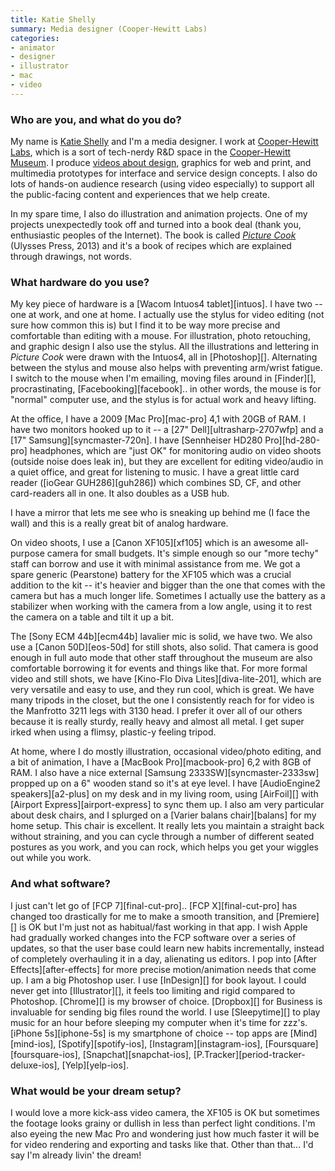 ```yaml
---
title: Katie Shelly
summary: Media designer (Cooper-Hewitt Labs)
categories:
- animator
- designer
- illustrator
- mac
- video
---
```


### Who are you, and what do you do?

My name is [Katie Shelly](http://katieshelly.com/ "Katie's website.") and I'm a media designer. I work at [Cooper-Hewitt Labs](http://labs.cooperhewitt.org/ "The Cooper-Hewitt Labs site."), which is a sort of tech-nerdy R&D space in the [Cooper-Hewitt Museum](http://www.cooperhewitt.org/ "The Cooper-Hewitt Smithsonian museum site."). I produce [videos about design](https://www.youtube.com/user/cooperhewitt/ "The Cooper-Hewitt YouTube account."), graphics for web and print, and multimedia prototypes for interface and service design concepts. I also do lots of hands-on audience research (using video especially) to support all the public-facing content and experiences that we help create.

In my spare time, I also do illustration and animation projects. One of my projects unexpectedly took off and turned into a book deal (thank you, enthusiastic peoples of the Internet). The book is called *[Picture Cook](http://www.amazon.com/gp/product/1612432344/ "Katie's book on Amazon.")* (Ulysses Press, 2013) and it's a book of recipes which are explained through drawings, not words.

### What hardware do you use?

My key piece of hardware is a [Wacom Intuos4 tablet][intuos]. I have two -- one at work, and one at home. I actually use the stylus for video editing (not sure how common this is) but I find it to be way more precise and comfortable than editing with a mouse. For illustration, photo retouching, and graphic design I also use the stylus. All the illustrations and lettering in *Picture Cook* were drawn with the Intuos4, all in [Photoshop][]. Alternating between the stylus and mouse also helps with preventing arm/wrist fatigue. I switch to the mouse when I'm emailing, moving files around in [Finder][], procrastinating, [Facebooking][facebook].. in other words, the mouse is for "normal" computer use, and the stylus is for actual work and heavy lifting.

At the office, I have a 2009 [Mac Pro][mac-pro] 4,1 with 20GB of RAM. I have two monitors hooked up to it -- a [27" Dell][ultrasharp-2707wfp] and a [17" Samsung][syncmaster-720n]. I have [Sennheiser HD280 Pro][hd-280-pro] headphones, which are "just OK" for monitoring audio on video shoots (outside noise does leak in), but they are excellent for editing video/audio in a quiet office, and great for listening to music. I have a great little card reader ([ioGear GUH286][guh286]) which combines SD, CF, and other card-readers all in one. It also doubles as a USB hub.

I have a mirror that lets me see who is sneaking up behind me (I face the wall) and this is a really great bit of analog hardware.

On video shoots, I use a [Canon XF105][xf105] which is an awesome all-purpose camera for small budgets. It's simple enough so our "more techy" staff can borrow and use it with minimal assistance from me. We got a spare generic (Pearstone) battery for the XF105 which was a crucial addition to the kit -- it's heavier and bigger than the one that comes with the camera but has a much longer life. Sometimes I actually use the battery as a stabilizer when working with the camera from a low angle, using it to rest the camera on a table and tilt it up a bit.

The [Sony ECM 44b][ecm44b] lavalier mic is solid, we have two. We also use a [Canon 50D][eos-50d] for still shots, also solid. That camera is good enough in full auto mode that other staff throughout the museum are also comfortable borrowing it for events and things like that. For more formal video and still shots, we have [Kino-Flo Diva Lites][diva-lite-201], which are very versatile and easy to use, and they run cool, which is great. We have many tripods in the closet, but the one I consistently reach for for video is the Manfrotto 3211 legs with 3130 head. I prefer it over all of our others because it is really sturdy, really heavy and almost all metal. I get super irked when using a flimsy, plastic-y feeling tripod.

At home, where I do mostly illustration, occasional video/photo editing, and a bit of animation, I have a [MacBook Pro][macbook-pro] 6,2 with 8GB of RAM. I also have a nice external [Samsung 2333SW][syncmaster-2333sw] propped up on a 6" wooden stand so it's at eye level. I have [AudioEngine2 speakers][a2-plus] on my desk and in my living room, using [AirFoil][] with [Airport Express][airport-express] to sync them up. I also am very particular about desk chairs, and I splurged on a [Varier balans chair][balans] for my home setup. This chair is excellent. It really lets you maintain a straight back without straining, and you can cycle through a number of different seated postures as you work, and you can rock, which helps you get your wiggles out while you work.

### And what software?

I just can't let go of [FCP 7][final-cut-pro].. [FCP X][final-cut-pro] has changed too drastically for me to make a smooth transition, and [Premiere][] is OK but I'm just not as habitual/fast working in that app. I wish Apple had gradually worked changes into the FCP software over a series of updates, so that the user base could learn new habits incrementally, instead of completely overhauling it in a day, alienating us editors. I pop into [After Effects][after-effects] for more precise motion/animation needs that come up. I am a big Photoshop user. I use [InDesign][] for book layout. I could never get into [Illustrator][], it feels too limiting and rigid compared to Photoshop. [Chrome][] is my browser of choice. [Dropbox][] for Business is invaluable for sending big files round the world. I use [Sleepytime][] to play music for an hour before sleeping my computer when it's time for zzz's. [iPhone 5s][iphone-5s] is my smartphone of choice -- top apps are [Mind][mind-ios], [Spotify][spotify-ios], [Instagram][instagram-ios], [Foursquare][foursquare-ios], [Snapchat][snapchat-ios], [P.Tracker][period-tracker-deluxe-ios], [Yelp][yelp-ios].

### What would be your dream setup?

I would love a more kick-ass video camera, the XF105 is OK but sometimes the footage looks grainy or dullish in less than perfect light conditions. I'm also eyeing the new Mac Pro and wondering just how much faster it will be for video rendering and exporting and tasks like that. Other than that... I'd say I'm already livin' the dream!